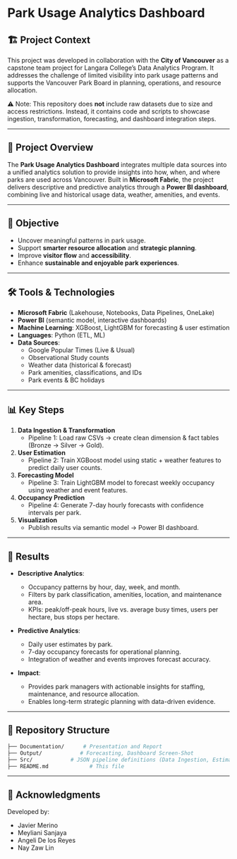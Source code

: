 # Park Usage Analytics Dashboard

## 🏗️ Project Context  
This project was developed in collaboration with the **City of Vancouver** as a capstone team project for Langara College’s Data Analytics Program. It addresses the challenge of limited visibility into park usage patterns and supports the Vancouver Park Board in planning, operations, and resource allocation.  

⚠️ Note: This repository does **not** include raw datasets due to size and access restrictions. Instead, it contains code and scripts to showcase ingestion, transformation, forecasting, and dashboard integration steps.  

---

## 📌 Project Overview  
The **Park Usage Analytics Dashboard** integrates multiple data sources into a unified analytics solution to provide insights into how, when, and where parks are used across Vancouver. Built in **Microsoft Fabric**, the project delivers descriptive and predictive analytics through a **Power BI dashboard**, combining live and historical usage data, weather, amenities, and events.  

---

## 🎯 Objective  
- Uncover meaningful patterns in park usage.  
- Support **smarter resource allocation** and **strategic planning**.  
- Improve **visitor flow** and **accessibility**.  
- Enhance **sustainable and enjoyable park experiences**.  

---

## 🛠 Tools & Technologies  
- **Microsoft Fabric** (Lakehouse, Notebooks, Data Pipelines, OneLake)  
- **Power BI** (semantic model, interactive dashboards)  
- **Machine Learning**: XGBoost, LightGBM for forecasting & user estimation  
- **Languages**: Python (ETL, ML)  
- **Data Sources**:  
  - Google Popular Times (Live & Usual)  
  - Observational Study counts  
  - Weather data (historical & forecast)  
  - Park amenities, classifications, and IDs  
  - Park events & BC holidays  

---

## 📊 Key Steps  
1. **Data Ingestion & Transformation**  
   - Pipeline 1: Load raw CSVs → create clean dimension & fact tables (Bronze → Silver → Gold).  
2. **User Estimation**  
   - Pipeline 2: Train XGBoost model using static + weather features to predict daily user counts.  
3. **Forecasting Model**  
   - Pipeline 3: Train LightGBM model to forecast weekly occupancy using weather and event features.  
4. **Occupancy Prediction**  
   - Pipeline 4: Generate 7-day hourly forecasts with confidence intervals per park.  
5. **Visualization**  
   - Publish results via semantic model → Power BI dashboard.  

---

## 🚀 Results  
- **Descriptive Analytics**:  
  - Occupancy patterns by hour, day, week, and month.  
  - Filters by park classification, amenities, location, and maintenance area.  
  - KPIs: peak/off-peak hours, live vs. average busy times, users per hectare, bus stops per hectare.  

- **Predictive Analytics**:  
  - Daily user estimates by park.  
  - 7-day occupancy forecasts for operational planning.  
  - Integration of weather and events improves forecast accuracy.  

- **Impact**:  
  - Provides park managers with actionable insights for staffing, maintenance, and resource allocation.  
  - Enables long-term strategic planning with data-driven evidence.  

---

## 📂 Repository Structure  
```bash
├── Documentation/      # Presentation and Report
├── Output/            # Forecasting, Dashboard Screen-Shot
├── Src/            # JSON pipeline definitions (Data Ingestion, Estimation, Forecasting), measurement for Semantic Model
├── README.md             # This file
```

---

## 🙌 Acknowledgments  
Developed by:  
- Javier Merino  
- Meyliani Sanjaya  
- Angeli De los Reyes  
- Nay Zaw Lin  
